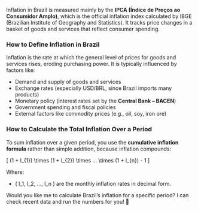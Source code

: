 Inflation in Brazil is measured mainly by the **IPCA (Índice de Preços ao Consumidor Amplo)**, which is the official inflation index calculated by IBGE (Brazilian Institute of Geography and Statistics). It tracks price changes in a basket of goods and services that reflect consumer spending.

### **How to Define Inflation in Brazil**
Inflation is the rate at which the general level of prices for goods and services rises, eroding purchasing power. It is typically influenced by factors like:
- Demand and supply of goods and services  
- Exchange rates (especially USD/BRL, since Brazil imports many products)  
- Monetary policy (interest rates set by the **Central Bank – BACEN**)  
- Government spending and fiscal policies  
- External factors like commodity prices (e.g., oil, soy, iron ore)

### **How to Calculate the Total Inflation Over a Period**
To sum inflation over a given period, you use the **cumulative inflation formula** rather than simple addition, because inflation compounds:

\[
(1 + I_{1}) \times (1 + I_{2}) \times ... \times (1 + I_{n}) - 1
\]

Where:
- \( I_1, I_2, ..., I_n \) are the monthly inflation rates in decimal form.

Would you like me to calculate Brazil’s inflation for a specific period? I can check recent data and run the numbers for you! 🚀